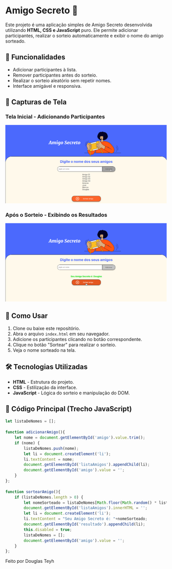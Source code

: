 # Amigo Secreto 🎁

Este projeto é uma aplicação simples de Amigo Secreto desenvolvida utilizando **HTML, CSS e JavaScript** puro. Ele permite adicionar participantes, realizar o sorteio automaticamente e exibir o nome do amigo sorteado.

## 📌 Funcionalidades

- Adicionar participantes à lista.
- Remover participantes antes do sorteio.
- Realizar o sorteio aleatório sem repetir nomes.
- Interface amigável e responsiva.

## 📸 Capturas de Tela

### Tela Inicial - Adicionando Participantes
![Tela Inicial](./screenshotsREADME/tela-inicial.png)

### Após o Sorteio - Exibindo os Resultados
![Resultado do Sorteio](./screenshotsREADME/sorteado.png)

## 🚀 Como Usar

1. Clone ou baixe este repositório.
2. Abra o arquivo `index.html` em seu navegador.
3. Adicione os participantes clicando no botão correspondente.
4. Clique no botão "Sortear" para realizar o sorteio.
5. Veja o nome sorteado na tela.

## 🛠️ Tecnologias Utilizadas

- **HTML** - Estrutura do projeto.
- **CSS** - Estilização da interface.
- **JavaScript** - Lógica do sorteio e manipulação do DOM.

## 📄 Código Principal (Trecho JavaScript)
```javascript
let listaDeNomes = [];

function adicionarAmigo(){
    let nome = document.getElementById('amigo').value.trim();
    if (nome) {
        listaDeNomes.push(nome);
        let li = document.createElement('li');
        li.textContent = nome;
        document.getElementById('listaAmigos').appendChild(li);
        document.getElementById('amigo').value = '';
    }
};

function sortearAmigo(){
    if (listaDeNomes.length > 0) {
        let nomeSorteado = listaDeNomes[Math.floor(Math.random() * listaDeNomes.length)];
        document.getElementById('listaAmigos').innerHTML = '';
        let li = document.createElement('li');
        li.textContent = "Seu Amigo Secreto é: "+nomeSorteado;
        document.getElementById('resultado').appendChild(li);
        this.disabled = true;
        listaDeNomes = [];
        document.getElementById('amigo').value = '';
    }
};
```
Feito por Douglas Teyh

